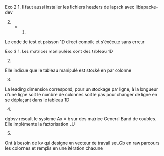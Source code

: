 Exo 2 
1.
Il faut aussi installer les fichiers headers de lapack avec liblapacke-dev

2. - 3.
Le code de test et poisson 1D direct compile et s'éxécute sans erreur


Exo 3
1.
Les matrices manipulées sont des tableau 1D

2.
Elle indique que le tableau manipulé est stocké en par colonne 

3.
La leading dimension correspond, pour un stockage par ligne, à la longueur d'une ligne soit le nombre de colonnes soit le pas pour changer de ligne en se déplaçant dans le tableau 1D

4.
dgbsv résoult le système Ax = b sur des matrice General Band de doubles. Elle implémente la factorisation LU

5.
Ont à besoin de kv qui designe un vecteur de travail
set_Gb en raw parcours les colonnes et remplis en une itération chacune 
